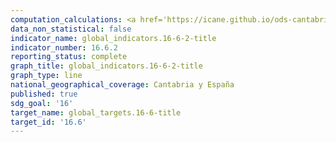```yaml
---
computation_calculations: <a href='https://icane.github.io/ods-cantabria/assets/pdf/16.6.2.1.a.pdf' target='_blank'>Proporción de la población que se siente satisfecha con su última experiencia de los servicios públicos</a><br><a href='https://icane.github.io/ods-cantabria/assets/pdf/16.6.2.1.b.pdf' target='_blank'>Proporción de la población que se siente satisfecha con su última experiencia de los servicios públicos</a><br><a href='https://icane.github.io/ods-cantabria/assets/pdf/16.6.2.1.c.pdf' target='_blank'>Proporción de la población que se siente satisfecha con su última experiencia de los servicios públicos</a><br><a href='https://icane.github.io/ods-cantabria/assets/pdf/16.6.2.1.d.pdf' target='_blank'>Proporción de la población que se siente satisfecha con su última experiencia de los servicios públicos</a><br><a href='https://icane.github.io/ods-cantabria/assets/pdf/16.6.2.1.e.pdf' target='_blank'>Proporción de la población que se siente satisfecha con su última experiencia de los servicios públicos</a><br><a href='https://icane.github.io/ods-cantabria/assets/pdf/16.6.2.1.f.pdf' target='_blank'>Proporción de la población que se siente satisfecha con su última experiencia de los servicios públicos</a><br><a href='https://icane.github.io/ods-cantabria/assets/pdf/16.6.2.1.g.pdf' target='_blank'>Proporción de la población que se siente satisfecha con su última experiencia de los servicios públicos</a><br><a href='https://icane.github.io/ods-cantabria/assets/pdf/16.6.2.1.h.pdf' target='_blank'>Proporción de la población que se siente satisfecha con su última experiencia de los servicios públicos</a><br><a href='https://icane.github.io/ods-cantabria/assets/pdf/16.6.2.1.i.pdf' target='_blank'>Proporción de la población que se siente satisfecha con su última experiencia de los servicios públicos</a><br><a href='https://icane.github.io/ods-cantabria/assets/pdf/16.6.2.1.pdf' target='_blank'>Proporción de la población que se siente satisfecha con su última experiencia de los servicios públicos</a>
data_non_statistical: false
indicator_name: global_indicators.16-6-2-title
indicator_number: 16.6.2
reporting_status: complete
graph_title: global_indicators.16-6-2-title
graph_type: line
national_geographical_coverage: Cantabria y España
published: true
sdg_goal: '16'
target_name: global_targets.16-6-title
target_id: '16.6'
---
```

